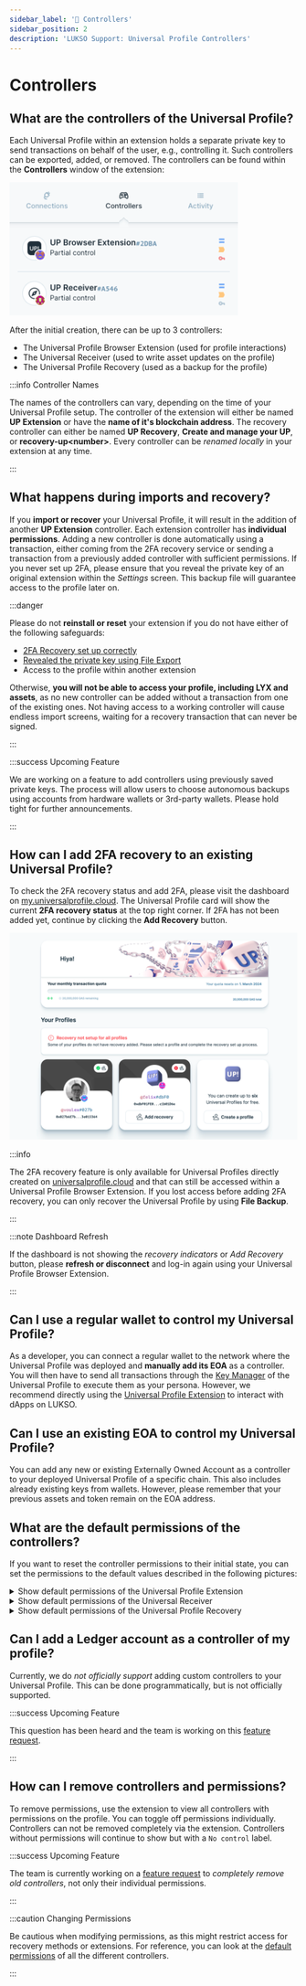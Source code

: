```yaml
---
sidebar_label: '🔐 Controllers'
sidebar_position: 2
description: 'LUKSO Support: Universal Profile Controllers'
---
```


# Controllers

## What are the controllers of the Universal Profile?

Each Universal Profile within an extension holds a separate private key to send transactions on behalf of the user, e.g., controlling it. Such controllers can be exported, added, or removed. The controllers can be found within the **Controllers** window of the extension:

<div style={{textAlign: 'center'}}>

<img
    src="/img/extension/controller-window.png"
    alt="Controller Window"
    width="400"
/>

</div>

After the initial creation, there can be up to 3 controllers:

- The Universal Profile Browser Extension (used for profile interactions)
- The Universal Receiver (used to write asset updates on the profile)
- The Universal Profile Recovery (used as a backup for the profile)

:::info Controller Names

The names of the controllers can vary, depending on the time of your Universal Profile setup. The controller of the extension will either be named **UP Extension** or have the **name of it's blockchain address**. The recovery controller can either be named **UP Recovery**, **Create and manage your UP**, or **recovery-up\<number\>**. Every controller can be _renamed locally_ in your extension at any time.

:::

## What happens during imports and recovery?

If you **import or recover** your Universal Profile, it will result in the addition of another **UP Extension** controller. Each extension controller has **individual permissions**. Adding a new controller is done automatically using a transaction, either coming from the 2FA recovery service or sending a transaction from a previously added controller with sufficient permissions. If you never set up 2FA, please ensure that you reveal the private key of an original extension within the _Settings_ screen. This backup file will guarantee access to the profile later on.

:::danger

Please do not **reinstall or reset** your extension if you do not have either of the following safeguards:

- [2FA Recovery set up correctly](./guides/check-2fa-recovery.md)
- [Revealed the private key using File Export](./guides/create-backup.md)
- Access to the profile within another extension

Otherwise, **you will not be able to access your profile, including LYX and assets**, as no new controller can be added without a transaction from one of the existing ones. Not having access to a working controller will cause endless import screens, waiting for a recovery transaction that can never be signed.

:::

:::success Upcoming Feature

We are working on a feature to add controllers using previously saved private keys. The process will allow users to choose autonomous backups using accounts from hardware wallets or 3rd-party wallets. Please hold tight for further announcements.

:::

## How can I add 2FA recovery to an existing Universal Profile?

To check the 2FA recovery status and add 2FA, please visit the dashboard on [my.universalprofile.cloud](https://my.universalprofile.cloud/). The Universal Profile card will show the current **2FA recovery status** at the top right corner. If 2FA has not been added yet, continue by clicking the **Add Recovery** button.

![2FA Recovery Dashboard](/img/general/recovery-dashboard.png)

:::info

The 2FA recovery feature is only available for Universal Profiles directly created on [universalprofile.cloud](https://my.universalprofile.cloud/) and that can still be accessed within a Universal Profile Browser Extension. If you lost access before adding 2FA recovery, you can only recover the Universal Profile by using **File Backup**.

:::

:::note Dashboard Refresh

If the dashboard is not showing the _recovery indicators_ or _Add Recovery_ button, please **refresh or disconnect** and log-in again using your Universal Profile Browser Extension.

:::

## Can I use a regular wallet to control my Universal Profile?

As a developer, you can connect a regular wallet to the network where the Universal Profile was deployed and **manually add its EOA** as a controller. You will then have to send all transactions through the [Key Manager](https://docs.lukso.tech/standards/universal-profile/lsp6-key-manager../../standards/universal-profile/lsp6-key-manager) of the Universal Profile to execute them as your persona. However, we recommend directly using the [Universal Profile Extension](https://docs.lukso.tech/install-up-browser-extension) to interact with dApps on LUKSO.

## Can I use an existing EOA to control my Universal Profile?

You can add any new or existing Externally Owned Account as a controller to your deployed Universal Profile of a specific chain. This also includes already existing keys from wallets. However, please remember that your previous assets and token remain on the EOA address.

## What are the default permissions of the controllers?

If you want to reset the controller permissions to their initial state, you can set the permissions to the default values described in the following pictures:

<details>
    <summary>Show default permissions of the Universal Profile Extension</summary>

![Default Permissions of the Universal Profile Extension](../../static/img/extension/default-permission-up-extension.png)

</details>

<details>
    <summary>Show default permissions of the Universal Receiver</summary>

![Default Permissions of the Universal Receiver](../../static/img/extension/default-permission-universal-receiver.png)

</details>

<details>
    <summary>Show default permissions of the Universal Profile Recovery</summary>

![Default Permissions of the Universal Profile Recovery](../../static/img/extension/default-permission-up-recovery.png)

</details>

## Can I add a Ledger account as a controller of my profile?

Currently, we do _not officially support_ adding custom controllers to your Universal Profile. This can be done programmatically, but is not officially supported.

:::success Upcoming Feature

This question has been heard and the team is working on this [feature request](../general/feature-requests.md).

:::

## How can I remove controllers and permissions?

To remove permissions, use the extension to view all controllers with permissions on the profile. You can toggle off permissions individually. Controllers can not be removed completely via the extension. Controllers without permissions will continue to show but with a `No control` label.

:::success Upcoming Feature

The team is currently working on a [feature request](../general/feature-requests.md) to _completely remove old controllers_, not only their individual permissions.

:::

:::caution Changing Permissions

Be cautious when modifying permissions, as this might restrict access for recovery methods or extensions. For reference, you can look at the [default permissions](#what-are-the-default-permissions-of-the-controllers) of all the different controllers.

:::
